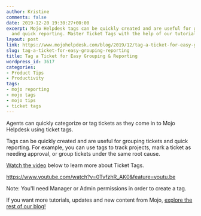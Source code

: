 ```yaml
---
author: Kristine
comments: false
date: 2019-12-20 19:30:27+00:00
excerpt: Mojo Helpdesk tags can be quickly created and are useful for grouping tickets
  and quick reporting. Master Ticket Tags with the help of our tutorial.
layout: post
link: https://www.mojohelpdesk.com/blog/2019/12/tag-a-ticket-for-easy-grouping-reporting/
slug: tag-a-ticket-for-easy-grouping-reporting
title: Tag a Ticket for Easy Grouping & Reporting
wordpress_id: 3617
categories:
- Product Tips
- Productivity
tags:
- mojo reporting
- mojo tags
- mojo tips
- ticket tags
---
```





Agents can quickly categorize or tag tickets as they come in to Mojo Helpdesk using ticket tags. 







Tags can be quickly created and are useful for grouping tickets and quick reporting. For example, you can use tags to track projects, mark a ticket as needing approval, or group tickets under the same root cause.







[Watch the video](https://www.youtube.com/watch?v=0TvfzhR_AK0&feature=emb_title) below to learn more about Ticket Tags.








https://www.youtube.com/watch?v=0TvfzhR_AK0&feature=youtu.be








Note: You'll need Manager or Admin permissions in order to create a tag.







If you want more tutorials, updates and new content from Mojo, [explore the rest of our blog!](https://www.mojohelpdesk.com/blog/category/productivity/)



